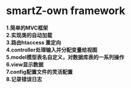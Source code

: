 # smartZ-own framework
**1.简单的MVC框架**  
**2.实现类的自动加载**  
**3.路由htaccess 重定向**  
**4.controller处理输入并分配变量给视图**  
**5.model模型表名自定义，对数据库表的一系列操作**  
**6.view显示数据**  
**7.config配置文件的灵活配置**  
**8.记录错误日志**  

